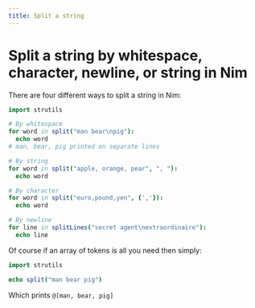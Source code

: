 ```yaml
---
title: Split a string
---
```


# Split a string by whitespace, character, newline, or string in Nim

There are four different ways to split a string in Nim:

```nim
import strutils

# By whitespace
for word in split("man bear\npig"):
  echo word
# man, bear, pig printed on separate lines

# By string
for word in split("apple, orange, pear", ", "):
  echo word

# By character
for word in split("euro,pound,yen", {','}):
  echo word

# By newline
for line in splitLines("secret agent\nextraordinaire"):
  echo line
```

Of course if an array of tokens is all you need then simply:

```nim
import strutils

echo split("man bear pig")
```

Which prints `@[man, bear, pig]`
